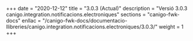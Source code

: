 +++
date        = "2020-12-12"
title       = "3.0.3 (Actual)"
description = "Versió 3.0.3 canigo.integration.notificacions.electroniques"
sections    = "canigo-fwk-docs"
enllac		= "/canigo-fwk-docs/documentacio-llibreries/canigo.integration.notificacions.electroniques/3.0.3/"
weight		= 1
+++
